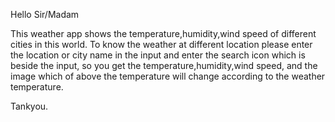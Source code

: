 Hello Sir/Madam 

This weather app shows the temperature,humidity,wind speed of different cities in this world.
To know the weather at different location please enter the location or city name in the input 
and enter the search icon which is beside the input, so you get the temperature,humidity,wind speed, and 
the image which of above the temperature  will change according to the weather temperature.

Tankyou.
